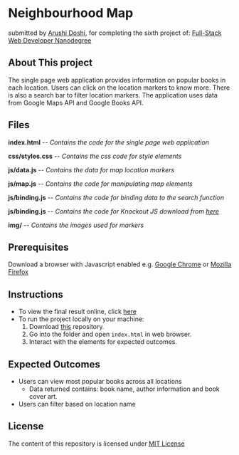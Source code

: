 # Neighbourhood Map
submitted by [Arushi Doshi](https://github.com/arushidoshi), for completing the sixth project of:
[Full-Stack Web Developer Nanodegree](https://www.udacity.com/course/nd004)

## About This project

The single page web application provides information on popular books in each location. Users can click on the location markers to know more. There is also a search bar to filter location markers. The application uses data from Google Maps API and Google Books API.

## Files 

**index.html** -- _Contains the code for the single page web application_ 

**css/styles.css** -- _Contains the css code for style elements_  

**js/data.js** -- _Contains the data for map location markers_

**js/map.js** -- _Contains the code for manipulating map elements_

**js/binding.js** -- _Contains the code for binding data to the search function_

**js/binding.js** -- _Contains the code for Knockout JS download from [here](https://knockoutjs.com/downloads/knockout-3.4.2.js)_

**img/** -- _Contains the images used for markers_ 

## Prerequisites 

Download a browser with Javascript enabled e.g. [Google Chrome](https://www.google.com/chrome/) or [Mozilla Firefox](https://www.mozilla.org/en-US/firefox/new/)

## Instructions

- To view the final result online, click [here](https://arushidoshi.github.io/Neighbourhood_Map/)
- To run the project locally on your machine:
  1. Download [this](https://github.com/arushidoshi/Neighbourhood_Map/) repository.
  2. Go into the folder and open `index.html` in web browser.
  3. Interact with the elements for expected outcomes.

## Expected Outcomes
- Users can view most popular books across all locations
  - Data returned contains: book name, author information and book cover art.
- Users can filter based on location name

## License
The content of this repository is licensed under [MIT License](https://opensource.org/licenses/MIT)
